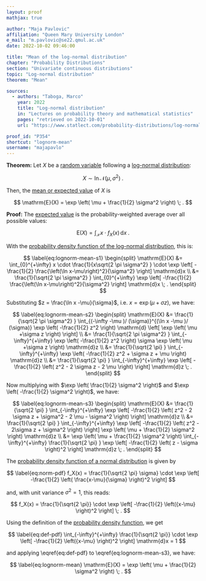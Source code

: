 ```yaml
---
layout: proof
mathjax: true

author: "Maja Pavlovic"
affiliation: "Queen Mary University London"
e_mail: "m.pavlovic@se22.qmul.ac.uk"
date: 2022-10-02 09:46:00

title: "Mean of the log-normal distribution"
chapter: "Probability Distributions"
section: "Univariate continuous distributions"
topic: "Log-normal distribution"
theorem: "Mean"

sources:
  - authors: "Taboga, Marco"
    year: 2022
    title: "Log-normal distribution"
    in: "Lectures on probability theory and mathematical statistics"
    pages: "retrieved on 2022-10-01"
    url: "https://www.statlect.com/probability-distributions/log-normal-distribution"

proof_id: "P354"
shortcut: "lognorm-mean"
username: "majapavlo"
---
```


**Theorem:** Let $X$ be a [random variable](/D/rvar) following a [log-normal distribution](/D/lognorm):

$$ \label{eq:lognorm}
X \sim \ln  \mathcal{N}(\mu, \sigma^2) \; .
$$

Then, the [mean or expected value](/D/mean) of $X$ is

$$
\mathrm{E}(X) = \exp \left( \mu + \frac{1}{2} \sigma^2 \right) \; .
$$


**Proof:** The [expected value](/D/mean) is the probability-weighted average over all possible values:

$$ \label{eq:mean}
\mathrm{E}(X) = \int_{\mathcal{X}} x \cdot f_X(x) \, \mathrm{d}x \; .
$$

With the [probability density function of the log-normal distribution](/P/lognorm-pdf), this is:

$$ \label{eq:lognorm-mean-s1}
\begin{split}
\mathrm{E}(X) &= \int_{0}^{+\infty} x \cdot \frac{1}{x\sqrt{2 \pi \sigma^2} } \cdot \exp \left[ -\frac{1}{2}  \frac{\left(\ln x-\mu\right)^2}{\sigma^2} \right]  \mathrm{d}x \\
&= \frac{1}{\sqrt{2 \pi \sigma^2} } \int_{0}^{+\infty} \exp \left[ -\frac{1}{2}  \frac{\left(\ln x-\mu\right)^2}{\sigma^2} \right] \mathrm{d}x \; .
\end{split}
$$

Substituting $z = \frac{\ln x -\mu}{\sigma}$, i.e. $x = \exp \left( \mu + \sigma z \right )$, we have:

$$ \label{eq:lognorm-mean-s2}
\begin{split}
\mathrm{E}(X) &= \frac{1}{\sqrt{2 \pi \sigma^2} } \int_{(-\infty -\mu )/ (\sigma)}^{(\ln x -\mu )/ (\sigma)} \exp \left( -\frac{1}{2}  z^2 \right) \mathrm{d} \left[ \exp \left( \mu +\sigma z \right) \right] \\
&= \frac{1}{\sqrt{2 \pi \sigma^2} } \int_{-\infty}^{+\infty} \exp \left( -\frac{1}{2}  z^2 \right) \sigma \exp \left( \mu +\sigma z \right) \mathrm{d}z \\
&= \frac{1}{\sqrt{2 \pi} } \int_{-\infty}^{+\infty} \exp \left( -\frac{1}{2}  z^2 + \sigma z + \mu \right)  \mathrm{d}z \\
&= \frac{1}{\sqrt{2 \pi} } \int_{-\infty}^{+\infty} \exp \left[  -\frac{1}{2} \left(  z^2  - 2 \sigma z - 2 \mu \right) \right] \mathrm{d}z \; .
\end{split}
$$

Now multiplying with $\exp \left( \frac{1}{2} \sigma^2 \right)$ and $\exp \left( -\frac{1}{2} \sigma^2 \right)$, we have:

$$ \label{eq:lognorm-mean-s3}
\begin{split}
\mathrm{E}(X) &= \frac{1}{\sqrt{2 \pi} } \int_{-\infty}^{+\infty} \exp \left[  -\frac{1}{2} \left(  z^2  - 2 \sigma z + \sigma^2 - 2 \mu - \sigma^2 \right) \right]  \mathrm{d}z \\
&= \frac{1}{\sqrt{2 \pi} } \int_{-\infty}^{+\infty} \exp \left[ -\frac{1}{2} \left( z^2 - 2\sigma z + \sigma^2 \right) \right] \exp \left( \mu + \frac{1}{2} \sigma^2  \right) \mathrm{d}z \\
&= \exp \left( \mu + \frac{1}{2} \sigma^2  \right) \int_{-\infty}^{+\infty} \frac{1}{\sqrt{2 \pi} } \exp \left[ -\frac{1}{2} \left( z - \sigma \right)^2 \right] \mathrm{d}z \; .
\end{split}
$$

The [probability density function of a normal distribution](/P/norm-pdf) is given by

$$ \label{eq:norm-pdf}
f_X(x) = \frac{1}{\sqrt{2 \pi} \sigma} \cdot \exp \left[ -\frac{1}{2} \left( \frac{x-\mu}{\sigma} \right)^2 \right]
$$

and, with unit variance $\sigma^2 = 1$, this reads:

$$
f_X(x) = \frac{1}{\sqrt{2 \pi}} \cdot \exp \left[ -\frac{1}{2} \left({x-\mu} \right)^2 \right] \; .
$$

Using the definition of the [probability density function](/D/pdf), we get

$$ \label{eq:def-pdf}
\int_{-\infty}^{+\infty} \frac{1}{\sqrt{2 \pi}} \cdot \exp \left[ -\frac{1}{2} \left({x-\mu} \right)^2 \right] \mathrm{d}x  = 1
$$

and applying \eqref{eq:def-pdf} to \eqref{eq:lognorm-mean-s3}, we have:

$$ \label{eq:lognorm-mean}
\mathrm{E}(X) = \exp \left( \mu + \frac{1}{2} \sigma^2  \right) \; .
$$